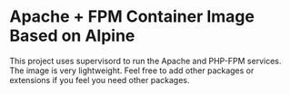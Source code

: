 # Apache + FPM Container Image Based on Alpine 
This project uses supervisord to run the Apache and PHP-FPM services. The image is very lightweight. Feel free to add other packages or extensions if you feel you need other packages.